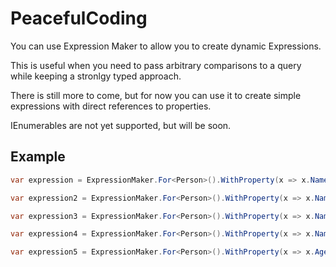 # PeacefulCoding

You can use Expression Maker to allow you to create dynamic Expressions.

This is useful when you need to pass arbitrary comparisons to a query while keeping a stronlgy typed approach.

There is still more to come, but for now you can use it to create simple expressions with direct references to properties.

IEnumerables are not yet supported, but will be soon.

## Example

```csharp
var expression = ExpressionMaker.For<Person>().WithProperty(x => x.Name).Equals("Jane");

var expression2 = ExpressionMaker.For<Person>().WithProperty(x => x.Name).When(QueryOperation.Equals).Value("Jane");

var expression3 = ExpressionMaker.For<Person>().WithProperty(x => x.Name).When(QueryOperation.StartsWith).Value("Ja");

var expression4 = ExpressionMaker.For<Person>().WithProperty(x => x.Name).When(QueryOperation.Contains).Value("a");

var expression5 = ExpressionMaker.For<Person>().WithProperty(x => x.Age).When(QueryOperation.LessThan).Value(18);

```